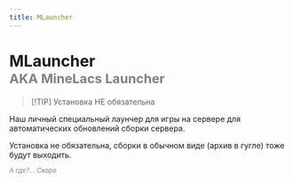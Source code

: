 ```yaml
---
title: MLauncher
---
```


# MLauncher<br/> <span style="color: gray;"><sup> AKA MineLacs Launcher </sup></span>

> [!TIP] Установка НЕ обязательна

Наш личный специальный лаунчер для игры на сервере для автоматических обновлений сборки сервера.

Установка не обязательна, сборки в обычном виде (архив в гугле) тоже будут выходить.

<span style="color: gray;"><sup> *А где?... Скоро* </sup></span>

